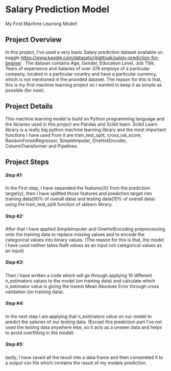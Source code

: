 # Salary Prediction Model
My First Machine Learning Model!

## Project Overview
In this project, I've used a very basic Salary prediction dataset available on kaggle https://www.kaggle.com/datasets/rkiattisak/salaly-prediction-for-beginer . The dataset contains Age, Gender, Education Level, Job Title, Years of experience and Salaries of over 376 employs of a particular company, located in a particular country and have a particular currency, which is not mentioned in the provided dataset. The reason for this is that, this is my first machine learning project so I wanted to keep it as simple as possible (for now).

## Project Details
This machine learning model is build on Python programming language and the libraries used in this project are Pandas and Scikit learn. Scikit Learn library is a really big python machine learning library and the most important functions I have used from it are train_test_split, cross_val_score, RandomForestRegressor, SimpleImputer, OneHotEncoder, ColumnTransformer and Pipelines.

## Project Steps
##### Step #1:
In the First step, I have separated the features(X) from the prediction target(y), then I have splitted those features and prediction target into training data(90% of overall data) and testing data(10% of overall data) using the train_test_split function of sklearn library.
##### Step #2:
After that I have applied SimpleImputer and OneHotEncoding preprocessing onto the training data to replace missing values and to encode the categorical values into binary values. (The reason for this is that, the model I have used neither takes NaN values as an input not categorical values as an input)
##### Step #3:
Then I have written a code which will go through applying 10 different n_estimators values to the model (on training data) and calculate which n_estimator value is giving the lowest Mean Absolute Error through cross validation (on training data).
##### Step #4: 
In the next step I am applying that n_estimators value on our model to predict the salaries of our testing data. (Except this prediction part I've not used the testing data anywhere else, so it acts as a unseen data and helps to avoid overfitting in the model)
##### Step #5:
lastly, I have saved all the result into a data frame and then convereted it to a output csv file which contains the result of my models prediction.

